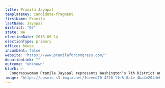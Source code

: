 ```yaml
---
title: Pramila Jayapal
templateKey: candidate-fragment
firstName: Pramila
lastName: Jayapal
district: "07"
state: WA
electionDate: 2018-06-14
electionType: primary
office: house
incumbent: false
website: "https://www.pramilaforcongress.com/"
donationLink: ""
outcome: "Unknown"
blurb: >
  Congresswoman Pramila Jayapal represents Washington’s 7th District and is focused on ensuring income equality; access to education, from early learning to higher education, including debt-free college; expanding Social Security and Medicare; protecting our environment for our next generation; and ensuring immigrant, civil and human rights for all.
image: "https://cosmic-s3.imgix.net/1beeed70-4220-11e8-8a4e-4ba4e204de08-JD_Site_PramilaJayapal_1000x600_041118.jpg"
---
```

